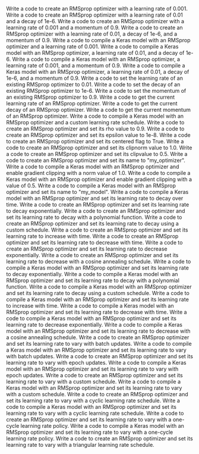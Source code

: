 Write a code to create an RMSprop optimizer with a learning rate of 0.001.
Write a code to create an RMSprop optimizer with a learning rate of 0.01 and a decay of 1e-6.
Write a code to create an RMSprop optimizer with a learning rate of 0.001 and a momentum of 0.9.
Write a code to create an RMSprop optimizer with a learning rate of 0.01, a decay of 1e-6, and a momentum of 0.9.
Write a code to compile a Keras model with an RMSprop optimizer and a learning rate of 0.001.
Write a code to compile a Keras model with an RMSprop optimizer, a learning rate of 0.01, and a decay of 1e-6.
Write a code to compile a Keras model with an RMSprop optimizer, a learning rate of 0.001, and a momentum of 0.9.
Write a code to compile a Keras model with an RMSprop optimizer, a learning rate of 0.01, a decay of 1e-6, and a momentum of 0.9.
Write a code to set the learning rate of an existing RMSprop optimizer to 0.01.
Write a code to set the decay of an existing RMSprop optimizer to 1e-6.
Write a code to set the momentum of an existing RMSprop optimizer to 0.9.
Write a code to get the current learning rate of an RMSprop optimizer.
Write a code to get the current decay of an RMSprop optimizer.
Write a code to get the current momentum of an RMSprop optimizer.
Write a code to compile a Keras model with an RMSprop optimizer and a custom learning rate schedule.
Write a code to create an RMSprop optimizer and set its rho value to 0.9.
Write a code to create an RMSprop optimizer and set its epsilon value to 1e-8.
Write a code to create an RMSprop optimizer and set its centered flag to True.
Write a code to create an RMSprop optimizer and set its clipnorm value to 1.0.
Write a code to create an RMSprop optimizer and set its clipvalue to 0.5.
Write a code to create an RMSprop optimizer and set its name to "my_optimizer".
Write a code to compile a Keras model with an RMSprop optimizer and enable gradient clipping with a norm value of 1.0.
Write a code to compile a Keras model with an RMSprop optimizer and enable gradient clipping with a value of 0.5.
Write a code to compile a Keras model with an RMSprop optimizer and set its name to "my_model".
Write a code to compile a Keras model with an RMSprop optimizer and set its learning rate to decay over time.
Write a code to create an RMSprop optimizer and set its learning rate to decay exponentially.
Write a code to create an RMSprop optimizer and set its learning rate to decay with a polynomial function.
Write a code to create an RMSprop optimizer and set its learning rate to decay using a custom schedule.
Write a code to create an RMSprop optimizer and set its learning rate to increase with time.
Write a code to create an RMSprop optimizer and set its learning rate to decrease with time.
Write a code to create an RMSprop optimizer and set its learning rate to decrease exponentially.
Write a code to create an RMSprop optimizer and set its learning rate to decrease with a cosine annealing schedule.
Write a code to compile a Keras model with an RMSprop optimizer and set its learning rate to decay exponentially.
Write a code to compile a Keras model with an RMSprop optimizer and set its learning rate to decay with a polynomial function.
Write a code to compile a Keras model with an RMSprop optimizer and set its learning rate to decay using a custom schedule.
Write a code to compile a Keras model with an RMSprop optimizer and set its learning rate to increase with time.
Write a code to compile a Keras model with an RMSprop optimizer and set its learning rate to decrease with time.
Write a code to compile a Keras model with an RMSprop optimizer and set its learning rate to decrease exponentially.
Write a code to compile a Keras model with an RMSprop optimizer and set its learning rate to decrease with a cosine annealing schedule.
Write a code to create an RMSprop optimizer and set its learning rate to vary with batch updates.
Write a code to compile a Keras model with an RMSprop optimizer and set its learning rate to vary with batch updates.
Write a code to create an RMSprop optimizer and set its learning rate to vary with epoch updates.
Write a code to compile a Keras model with an RMSprop optimizer and set its learning rate to vary with epoch updates.
Write a code to create an RMSprop optimizer and set its learning rate to vary with a custom schedule.
Write a code to compile a Keras model with an RMSprop optimizer and set its learning rate to vary with a custom schedule.
Write a code to create an RMSprop optimizer and set its learning rate to vary with a cyclic learning rate schedule.
Write a code to compile a Keras model with an RMSprop optimizer and set its learning rate to vary with a cyclic learning rate schedule.
Write a code to create an RMSprop optimizer and set its learning rate to vary with a one-cycle learning rate policy.
Write a code to compile a Keras model with an RMSprop optimizer and set its learning rate to vary with a one-cycle learning rate policy.
Write a code to create an RMSprop optimizer and set its learning rate to vary with a triangular learning rate schedule.
